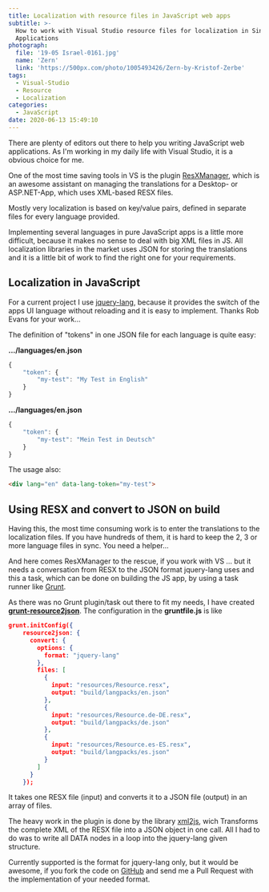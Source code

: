 ```yaml
---
title: Localization with resource files in JavaScript web apps
subtitle: >-
  How to work with Visual Studio resource files for localization in Single Page
  Applications
photograph:
  file: '19-05 Israel-0161.jpg'
  name: 'Zern'
  link: 'https://500px.com/photo/1005493426/Zern-by-Kristof-Zerbe'
tags:
  - Visual-Studio
  - Resource
  - Localization
categories:
  - JavaScript
date: 2020-06-13 15:49:10
---
```


There are plenty of editors out there to help you writing JavaScript web applications. As I'm working in my daily life with Visual Studio, it is a obvious choice for me. 

One of the most time saving tools in VS is the plugin [ResXManager](https://marketplace.visualstudio.com/items?itemName=TomEnglert.ResXManager), which is an awesome assistant on managing the translations for a Desktop- or ASP.NET-App, which uses XML-based RESX files.

<!-- more -->

Mostly very localization is based on key/value pairs, defined in separate files for every language provided.

Implementing several languages in pure JavaScript apps is a little more difficult, because it makes no sense to deal with big XML files in JS. All localization libraries in the market uses JSON for storing the translations and it is a little bit of work to find the right one for your requirements.

<!-- more -->

## Localization in JavaScript

For a current project I use  [jquery-lang](https://github.com/Irrelon/jquery-lang-js), because it provides the switch of the apps UI language without reloading and it is easy to implement. Thanks Rob Evans for your work...

The definition of "tokens" in one JSON file for each language is quite easy:

**.../languages/en.json**
```js
{
    "token": {
        "my-test": "My Test in English"
    }
}
```

**.../languages/en.json**
```js
{
    "token": {
        "my-test": "Mein Test in Deutsch"
    }
}
```

The usage also:
```html
<div lang="en" data-lang-token="my-test">
```

## Using RESX and convert to JSON on build

Having this, the most time consuming work is to enter the translations to the localization files. If you have hundreds of them, it is hard to keep the 2, 3 or more language files in sync. You need a helper...

And here comes ResXManager to the rescue, if you work with VS ... but it needs a conversation from RESX to the JSON format jquery-lang uses and this a task, which can be done on building the JS app, by using a task runner like [Grunt](https://gruntjs.com/).

As there was no Grunt plugin/task out there to fit my needs, I have created  **[grunt-resource2json](https://github.com/kristofzerbe/grunt-resource2json)**. The configuration in the **gruntfile.js** is like 

```json
grunt.initConfig({
    resource2json: {
      convert: {
        options: {
          format: "jquery-lang"
        },
        files: [
          {
            input: "resources/Resource.resx",
            output: "build/langpacks/en.json"
          },
          {
            input: "resources/Resource.de-DE.resx",
            output: "build/langpacks/de.json"
          },
          {
            input: "resources/Resource.es-ES.resx",
            output: "build/langpacks/es.json"
          }
        ]
      }
    });
```

It takes one RESX file (input) and converts it to a JSON file (output) in an array of files.

The heavy work in the plugin is done by the library [xml2js](https://www.npmjs.com/package/xml2js), wich Transforms the complete XML of the RESX file into a JSON object in one call. All I had to do was to write all DATA nodes in a loop into the jquery-lang given structure.

Currently supported is the format for jquery-lang only, but it would be awesome, if you fork the code on [GitHub](https://github.com/kristofzerbe/grunt-resource2json) and send me a Pull Request with the implementation of your needed format.